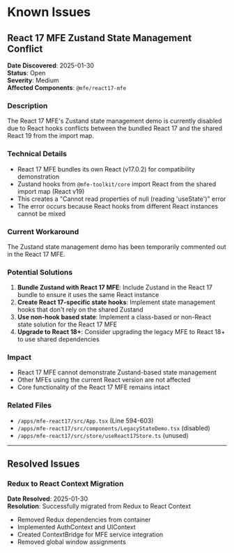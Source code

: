 # Known Issues

## React 17 MFE Zustand State Management Conflict

**Date Discovered**: 2025-01-30  
**Status**: Open  
**Severity**: Medium  
**Affected Components**: `@mfe/react17-mfe`

### Description

The React 17 MFE's Zustand state management demo is currently disabled due to React hooks conflicts between the bundled React 17 and the shared React 19 from the import map.

### Technical Details

- React 17 MFE bundles its own React (v17.0.2) for compatibility demonstration
- Zustand hooks from `@mfe-toolkit/core` import React from the shared import map (React v19)
- This creates a "Cannot read properties of null (reading 'useState')" error
- The error occurs because React hooks from different React instances cannot be mixed

### Current Workaround

The Zustand state management demo has been temporarily commented out in the React 17 MFE.

### Potential Solutions

1. **Bundle Zustand with React 17 MFE**: Include Zustand in the React 17 bundle to ensure it uses the same React instance
2. **Create React 17-specific state hooks**: Implement state management hooks that don't rely on the shared Zustand
3. **Use non-hook based state**: Implement a class-based or non-React state solution for the React 17 MFE
4. **Upgrade to React 18+**: Consider upgrading the legacy MFE to React 18+ to use shared dependencies

### Impact

- React 17 MFE cannot demonstrate Zustand-based state management
- Other MFEs using the current React version are not affected
- Core functionality of the React 17 MFE remains intact

### Related Files

- `/apps/mfe-react17/src/App.tsx` (Line 594-603)
- `/apps/mfe-react17/src/components/LegacyStateDemo.tsx` (disabled)
- `/apps/mfe-react17/src/store/useReact17Store.ts` (unused)

---

## Resolved Issues

### Redux to React Context Migration

**Date Resolved**: 2025-01-30  
**Resolution**: Successfully migrated from Redux to React Context

- Removed Redux dependencies from container
- Implemented AuthContext and UIContext
- Created ContextBridge for MFE service integration
- Removed global window assignments
